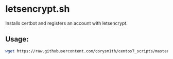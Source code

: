 # letsencrypt.sh
Installs certbot and registers an account with letsencrypt.

## Usage:
```sh
wget https://raw.githubusercontent.com/corysm1th/centos7_scripts/master/letsencrypt/letsencrypt.sh | sh -s EMAIL_ADDRESS
```
